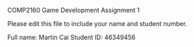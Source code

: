 COMP2160 Game Development 
Assignment 1

Please edit this file to include your name and student number.

Full name: Martin Cai
Student ID: 46349456

